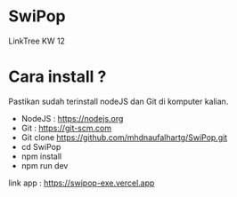 # SwiPop
LinkTree KW 12

# Cara install ?
Pastikan sudah terinstall nodeJS dan Git di komputer kalian.
- NodeJS : https://nodejs.org
- Git    : https://git-scm.com
- Git clone https://github.com/mhdnaufalhartg/SwiPop.git
- cd SwiPop
- npm install
- npm run dev

link app : https://swipop-exe.vercel.app
